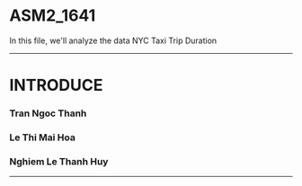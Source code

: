 # ASM2_1641
In this file, we'll analyze the data NYC Taxi Trip Duration
***
# INTRODUCE
### Tran Ngoc Thanh
### Le Thi Mai Hoa
### Nghiem Le Thanh Huy
---




